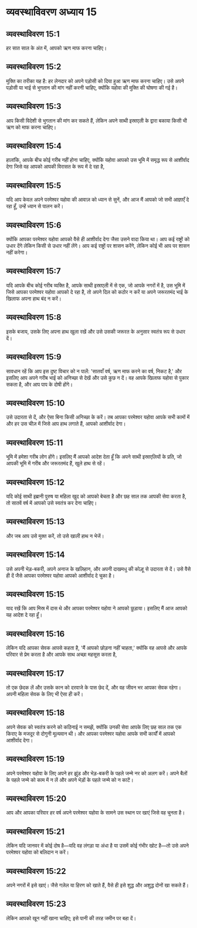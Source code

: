 # व्यवस्थाविवरण अध्याय 15

## व्यवस्थाविवरण 15:1
हर सात साल के अंत में, आपको ऋण माफ करना चाहिए।

## व्यवस्थाविवरण 15:2
मुक्ति का तरीका यह है: हर लेनदार को अपने पड़ोसी को दिया हुआ ऋण माफ करना चाहिए। उसे अपने पड़ोसी या भाई से भुगतान की मांग नहीं करनी चाहिए, क्योंकि यहोवा की मुक्ति की घोषणा की गई है।

## व्यवस्थाविवरण 15:3
आप किसी विदेशी से भुगतान की मांग कर सकते हैं, लेकिन अपने साथी इस्राएली के द्वारा बकाया किसी भी ऋण को माफ करना चाहिए।

## व्यवस्थाविवरण 15:4
हालांकि, आपके बीच कोई गरीब नहीं होना चाहिए, क्योंकि यहोवा आपको उस भूमि में समृद्ध रूप से आशीर्वाद देगा जिसे वह आपको आपकी विरासत के रूप में दे रहा है,

## व्यवस्थाविवरण 15:5
यदि आप केवल अपने परमेश्वर यहोवा की आवाज़ को ध्यान से सुनें, और आज मैं आपको जो सभी आज्ञाएँ दे रहा हूँ, उन्हें ध्यान से पालन करें।

## व्यवस्थाविवरण 15:6
क्योंकि आपका परमेश्वर यहोवा आपको वैसे ही आशीर्वाद देगा जैसा उसने वादा किया था। आप कई राष्ट्रों को उधार देंगे लेकिन किसी से उधार नहीं लेंगे। आप कई राष्ट्रों पर शासन करेंगे, लेकिन कोई भी आप पर शासन नहीं करेगा।

## व्यवस्थाविवरण 15:7
यदि आपके बीच कोई गरीब व्यक्ति है, आपके साथी इस्राएली में से एक, जो आपके नगरों में है, उस भूमि में जिसे आपका परमेश्वर यहोवा आपको दे रहा है, तो अपने दिल को कठोर न करें या अपने जरूरतमंद भाई के खिलाफ अपना हाथ बंद न करें।

## व्यवस्थाविवरण 15:8
इसके बजाय, उसके लिए अपना हाथ खुला रखें और उसे उसकी जरूरत के अनुसार स्वतंत्र रूप से उधार दें।

## व्यवस्थाविवरण 15:9
सावधान रहें कि आप इस दुष्ट विचार को न पालें: 'सातवाँ वर्ष, ऋण माफ करने का वर्ष, निकट है,' और इसलिए आप अपने गरीब भाई को अनिच्छा से देखें और उसे कुछ न दें। वह आपके खिलाफ यहोवा से पुकार सकता है, और आप पाप के दोषी होंगे।

## व्यवस्थाविवरण 15:10
उसे उदारता से दें, और ऐसा बिना किसी अनिच्छा के करें। तब आपका परमेश्वर यहोवा आपके सभी कामों में और हर उस चीज़ में जिसे आप हाथ लगाते हैं, आपको आशीर्वाद देगा।

## व्यवस्थाविवरण 15:11
भूमि में हमेशा गरीब लोग होंगे। इसलिए मैं आपको आदेश देता हूँ कि अपने साथी इस्राएलियों के प्रति, जो आपकी भूमि में गरीब और जरूरतमंद हैं, खुले हाथ से रहें।

## व्यवस्थाविवरण 15:12
यदि कोई साथी इब्रानी पुरुष या महिला खुद को आपको बेचता है और छह साल तक आपकी सेवा करता है, तो सातवें वर्ष में आपको उसे स्वतंत्र कर देना चाहिए।

## व्यवस्थाविवरण 15:13
और जब आप उसे मुक्त करें, तो उसे खाली हाथ न भेजें।

## व्यवस्थाविवरण 15:14
उसे अपनी भेड़-बकरी, अपने अनाज के खलिहान, और अपनी दाखमधु की कोल्हू से उदारता से दें। उसे वैसे ही दें जैसे आपका परमेश्वर यहोवा आपको आशीर्वाद दे चुका है।

## व्यवस्थाविवरण 15:15
याद रखें कि आप मिस्र में दास थे और आपका परमेश्वर यहोवा ने आपको छुड़ाया। इसलिए मैं आज आपको यह आदेश दे रहा हूँ।

## व्यवस्थाविवरण 15:16
लेकिन यदि आपका सेवक आपसे कहता है, 'मैं आपको छोड़ना नहीं चाहता,' क्योंकि वह आपसे और आपके परिवार से प्रेम करता है और आपके साथ अच्छा महसूस करता है,

## व्यवस्थाविवरण 15:17
तो एक छेदक लें और उसके कान को दरवाजे के पास छेद दें, और वह जीवन भर आपका सेवक रहेगा। अपनी महिला सेवक के लिए भी ऐसा ही करें।

## व्यवस्थाविवरण 15:18
अपने सेवक को स्वतंत्र करने को कठिनाई न समझें, क्योंकि उनकी सेवा आपके लिए छह साल तक एक किराए के मजदूर से दोगुनी मूल्यवान थी। और आपका परमेश्वर यहोवा आपके सभी कार्यों में आपको आशीर्वाद देगा।

## व्यवस्थाविवरण 15:19
अपने परमेश्वर यहोवा के लिए अपने हर झुंड और भेड़-बकरी के पहले जन्मे नर को अलग करें। अपने बैलों के पहले जन्मे को काम में न लें और अपने भेड़ों के पहले जन्मे को न काटें।

## व्यवस्थाविवरण 15:20
आप और आपका परिवार हर वर्ष अपने परमेश्वर यहोवा के सामने उस स्थान पर खाएं जिसे वह चुनता है।

## व्यवस्थाविवरण 15:21
लेकिन यदि जानवर में कोई दोष है—यदि वह लंगड़ा या अंधा है या उसमें कोई गंभीर खोट है—तो उसे अपने परमेश्वर यहोवा को बलिदान न करें।

## व्यवस्थाविवरण 15:22
अपने नगरों में इसे खाएं। जैसे गज़ेल या हिरण को खाते हैं, वैसे ही इसे शुद्ध और अशुद्ध दोनों खा सकते हैं।

## व्यवस्थाविवरण 15:23
लेकिन आपको खून नहीं खाना चाहिए; इसे पानी की तरह जमीन पर बहा दें।
